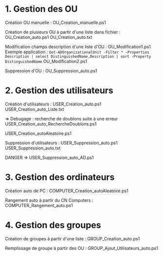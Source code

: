 # 1. Gestion des OU

Création OU manuelle :
OU_Creation_manuelle.ps1

Création de plusieurs OU à partir d'une liste dans fichier : 
OU_Creation_auto.ps1
OU_Creation_auto.txt

Modification champs description d'une liste d'OU :
OU_Modification1.ps1
Exemple application :
`Get-ADOrganizationalUnit -Filter * -Properties Description | select DistinguishedName,Description | sort -Property DistinguishedName`
OU_Modification2.ps1

Suppression d'OU :
OU_Suppression_auto.ps1

# 2. Gestion des utilisateurs

Création d'utilisateurs :
USER_Creation_auto.ps1
USER_Creation_auto_Liste.txt

=> Debugage : recherche de doublons suite à une erreur
USER_Creation_auto_RechercheDoublons.ps1

USER_Creation_autoAleatoire.ps1

Suppression d'utilisateurs :
USER_Suppression_auto.ps1
USER_Suppression_auto.txt

DANGER => USER_Suppression_auto_AD.ps1

# 3. Gestion des ordinateurs

Création auto de PC :
COMPUTER_Creation_autoAleatoire.ps1

Rangement auto à partir du CN Computers :
COMPUTER_Rangement_auto.ps1

# 4. Gestion des groupes

Création de groupes à partir d'une liste :
GROUP_Creation_auto.ps1

Remplissage de groupe à partir des OU :
GROUP_Ajout_Utilisateurs_auto.ps1






